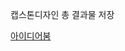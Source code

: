 캡스톤디자인 총 결과물 저장

<a href='http://www.ideaboom.net/project/project/view?seq=1108&page=2&comp_seq=70&order=reg'>아이디어붐</a>

<!--<img src="pekora\pekora.jpg" width="250" height="300"></img>-->

